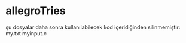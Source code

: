 # allegroTries


şu dosyalar daha sonra kullanılabilecek kod içeridiğinden silinmemiştir:
my.txt
myinput.c
